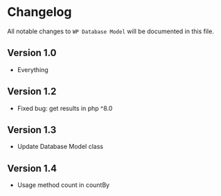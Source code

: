 # Changelog

All notable changes to `WP Database Model` will be documented in this file.

## Version 1.0

- Everything

## Version 1.2

- Fixed bug: get results in php ^8.0

## Version 1.3

- Update Database Model class

## Version 1.4

- Usage method count in countBy
